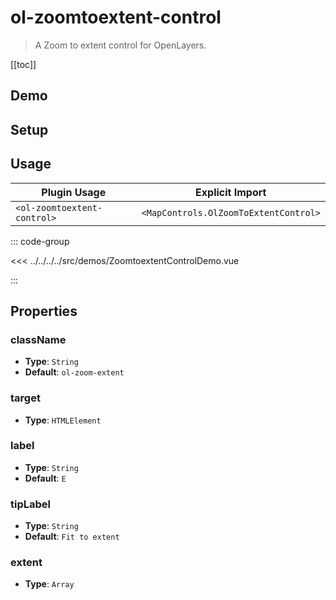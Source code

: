 # ol-zoomtoextent-control

> A Zoom to extent control for OpenLayers.

[[toc]]

## Demo

<script setup>
import ZoomtoextentControlDemo from "@demos/ZoomtoextentControlDemo.vue"
</script>
<ClientOnly>
<ZoomtoextentControlDemo />
</ClientOnly>

## Setup

<!--@include: ../../mapcontrols.plugin.md-->

## Usage

| Plugin Usage                |            Explicit Import            |
|-----------------------------|:-------------------------------------:|
| `<ol-zoomtoextent-control>` | `<MapControls.OlZoomToExtentControl>` |

::: code-group

<<< ../../../../src/demos/ZoomtoextentControlDemo.vue

:::

## Properties

### className

- **Type**: `String`
- **Default**: `ol-zoom-extent`

### target

- **Type**: `HTMLElement`

### label

- **Type**: `String`
- **Default**: `E`

### tipLabel

- **Type**: `String`
- **Default**: `Fit to extent`

### extent

- **Type**: `Array`
